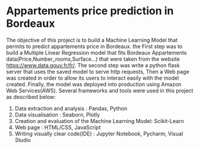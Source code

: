 # Appartements price prediction in Bordeaux

The objective of this project is to build a Machine Learning Model that permits to predict appartements price in Bordeaux. the First step was to build a Multiple Linear Regression model that fits Bordeaux Appartements data(Price,Number_rooms,Surface...) that were taken from the website https://www.data.gouv.fr/fr/. The second step was write a python flask server that uses the saved model to serve http requests, Then a Web page was created in order to allow its users to interact easily with the model created. Finally, the model was deployed into production using Amazon Web Services(AWS). Several frameworks and tools were used in this project as described below:  

  1. Data extraction and analysis : Pandas, Python
  2. Data visualisation : Seaborn, Plotly
  3. Creation and evaluation of the Machine Learning Model: Scikit-Learn
  4. Web page : HTML/CSS, JavaScript
  5. Writing visually clear code(IDE) : Jupyter Notebook, Pycharm, Visual Studio
